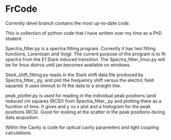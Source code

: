 # FrCode
Currently devel branch contains the most up-to-date code. 

This is collection of python code that I have written over my time as a PhD student. 

Spectra_fitter.py is a spectra fitting program. Currently it has two fitting functions, Lorentzain and Voigt. The current purpose of the program is to fit spectra from the E1 Stark induced transition. The Spectra_fitter_linux.py will be for linux distros until jax becomes available on windows.

Stark_shift_fitting.py reads in the Stark shift data file produced by Spectra_fitter_.py, and plot the frequency shift versus the electric field squared. It uses iminiuit to fit the data to a straight line.

peak_plotter.py is used for reading in the individual peak positions (and reduced chi squares (RCS)) from Spectra_fitter_.py and plotting them as a fucntion of time. It gives and y vs x plot and a histogram for the peak positions (RCS). Good for looking at the scatter in the peak positions during data acqusition.
  
Within the Cavity is code for optical cavity parameters and light coupling calculations.


